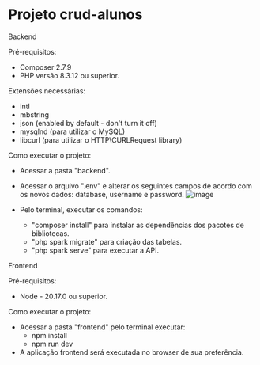 ﻿# Projeto crud-alunos

Backend

Pré-requisitos:
- Composer 2.7.9
- PHP versão 8.3.12 ou superior.

Extensões necessárias:
- intl
- mbstring
- json (enabled by default - don't turn it off)
- mysqlnd (para utilizar o MySQL)
- libcurl (para utilizar o HTTP\CURLRequest library)

Como executar o projeto:
- Acessar a pasta "backend".
- Acessar o arquivo ".env" e alterar os seguintes campos de acordo com os novos dados: database, username e password.
![image](https://github.com/user-attachments/assets/2821788f-e020-4280-bf97-e9c4d2c53a23)

- Pelo terminal, executar os comandos:
  - "composer install" para instalar as dependências dos pacotes de bibliotecas.
  - "php spark migrate" para criação das tabelas.
  - "php spark serve" para executar a API.



Frontend

Pré-requisitos:
- Node - 20.17.0 ou superior.

Como executar o projeto:
- Acessar a pasta "frontend" pelo terminal executar:
  - npm install
  - npm run dev
- A aplicação frontend será executada no browser de sua preferência.
